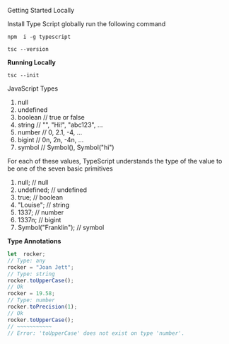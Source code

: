 Getting Started Locally

Install  Type Script globally  run the following command

    npm  i -g typescript

    tsc --version

**Running Locally**

    tsc --init

JavaScript  Types

1. null
2. undefined
3. boolean // true or false
4. string // "", "Hi!", "abc123", …
5. number // 0, 2.1, -4, …
6. bigint // 0n, 2n, -4n, …
7. symbol // Symbol(), Symbol("hi")

For each of these values, TypeScript understands the type of the value to be one of the seven basic primitives

1. null; // null
2. undefined; // undefined
3. true; // boolean
4. "Louise"; // string
5. 1337; // number
6. 1337n; // bigint
7. Symbol("Franklin"); // symbol

**Type Annotations**

```typescript
let  rocker;
// Type: any
rocker = "Joan Jett";
// Type: string
rocker.toUpperCase();
// Ok
rocker = 19.58;
// Type: number
rocker.toPrecision(1);
// Ok
rocker.toUpperCase();
// ~~~~~~~~~~~
// Error: 'toUpperCase' does not exist on type 'number'.
```
